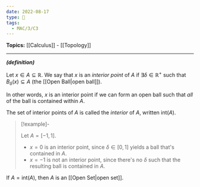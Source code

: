 ```yaml
---
date: 2022-08-17
type: 🧠
tags:
  - MAC/3/C3
---
```


**Topics:** [[Calculus]] - [[Topology]]

---

_**(definition)**_

Let $x \in A \subseteq \mathbb{R}$. We say that $x$ is an _interior point_ of $A$ if $\exists \delta \in \mathbb{R}^+$ such that $B_{\delta}(x) \subseteq A$ (the [[Open Ball|open ball]]).

In other words, $x$ is an interior point if we can form an open ball such that _all_ of the ball is contained within $A$.

The set of interior points of $A$ is called the _interior_ of $A$, written $\text{int}(A)$.

> [!example]-
>
> Let $A = [-1, 1]$.
>
> - $x = 0$ is an interior point, since $\delta \in [0, 1]$ yields a ball that's contained in $A$.
> - $x = -1$ is not an interior point, since there's no $\delta$ such that the resulting ball is contained in $A$.

If $A = \text{int}(A)$, then $A$ is an [[Open Set|open set]].
